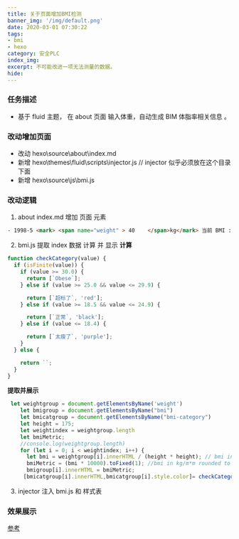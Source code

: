 ```yaml
---
title: 关于页面增加BMI检测
banner_img: '/img/default.png'
date: 2020-03-01 07:30:22
tags:
- bmi
- hexo
category: 安全PLC
index_img:
excerpt: 不可能改进一项无法测量的数据。
hide:
---
```

### 任务描述
- 基于 fluid 主题， 在 about 页面 输入体重，自动生成 BIM 体脂率相关信息 。
### 改动增加页面
- 改动 hexo\source\about\index.md
- 新增 hexo\themes\fluid\scripts\injector.js // injector 似乎必须放在这个目录下面
- 新增 hexo\source\js\bmi.js 
### 改动逻辑
1. about index.md   增加 页面 元素 
``` html
- 1998-5 <mark> <span name="weight" > 40    </span>kg</mark> 当前 BMI :**<span name="bmi"> </span>**    <span name="bmi-category"></span>
```
2. bmi.js 提取 index 数据 计算 并 显示 
**计算**
``` js
function checkCategory(value) {
  if (isFinite(value)) {
    if (value >= 30.0) {
      return [`Obese`];
    } else if (value >= 25.0 && value <= 29.9) {

      return [`超标了`, 'red'];
    } else if (value >= 18.5 && value <= 24.9) {

      return [`正常`, 'black'];
    } else if (value <= 18.4) {

      return [`太瘦了`, 'purple'];
    }
  } else {

    return ``;
  }
}
```
**提取并展示**
``` js
 let weightgroup = document.getElementsByName('weight')
    let bmigroup = document.getElementsByName("bmi")
    let bmicatgroup = document.getElementsByName("bmi-category")
    let height = 175;
    let weightindex = weightgroup.length
    let bmiMetric;
    //console.log(weightgroup.length)
    for (let i = 0; i < weightindex; i++) {
      let bmi = weightgroup[i].innerHTML / (height * height); // bmi in kg/cm*cm
      bmiMetric = (bmi * 10000).toFixed(1); //bmi in kg/m*m rounded to 1 decimal
      bmigroup[i].innerHTML = bmiMetric;
     [bmicatgroup[i].innerHTML,bmicatgroup[i].style.color]= checkCategory(bmiMetric);
```
3. injector 注入 bmi.js 和 样式表
### 效果展示
[参考](/about)